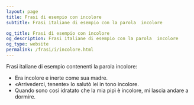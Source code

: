 ```yaml
---
layout: page
title: Frasi di esempio con incolore 
subtitle: Frasi italiane di esempio con la parola  incolore

og_title: Frasi di esempio con incolore 
og_description: Frasi italiane di esempio con la parola  incolore
og_type: website
permalink: /frasi/i/incolore.html
---
```


Frasi italiane di esempio contenenti la parola incolore:


- Era incolore e inerte come sua madre.
- «Arrivederci, tenente» lo salutò lei in tono incolore.
- Quando sono così idratato che la mia pipì è incolore, mi lascia andare a dormire.
